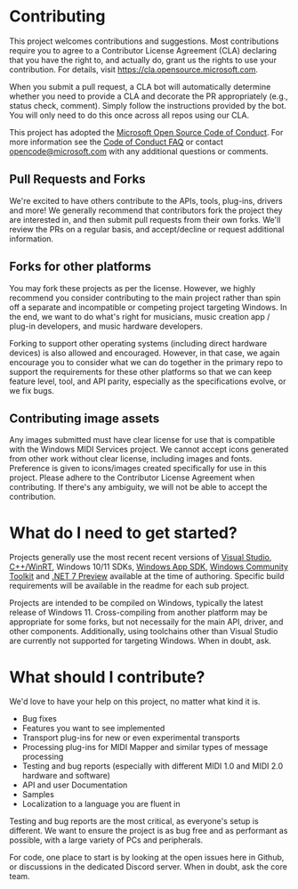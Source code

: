 # Contributing

This project welcomes contributions and suggestions. Most contributions require you to agree to a Contributor License Agreement (CLA) declaring that you have the right to, and actually do, grant us the rights to use your contribution. For details, visit https://cla.opensource.microsoft.com.

When you submit a pull request, a CLA bot will automatically determine whether you need to provide a CLA and decorate the PR appropriately (e.g., status check, comment). Simply follow the instructions provided by the bot. You will only need to do this once across all repos using our CLA.

This project has adopted the [Microsoft Open Source Code of Conduct](https://opensource.microsoft.com/codeofconduct/). For more information see the [Code of Conduct FAQ](https://opensource.microsoft.com/codeofconduct/faq/) or contact [opencode@microsoft.com](mailto:opencode@microsoft.com) with any additional questions or comments.

## Pull Requests and Forks

We're excited to have others contribute to the APIs, tools, plug-ins, drivers and more! We generally recommend that contributors fork the project they are interested in, and then submit pull requests from their own forks. We'll review the PRs on a regular basis, and accept/decline or request additional information.

## Forks for other platforms

You may fork these projects as per the license. However, we highly recommend you consider contributing to the main project rather than spin off a separate and incompatible or competing project targeting Windows. In the end, we want to do what's right for musicians, music creation app / plug-in developers, and music hardware developers.

Forking to support other operating systems (including direct hardware devices) is also allowed and encouraged.
However, in that case, we again encourage you to consider what we can do together in the primary repo to support the requirements for these other platforms so that we can keep feature level, tool, and API parity, especially as the specifications evolve, or we fix bugs.

## Contributing image assets

Any images submitted must have clear license for use that is compatible with the Windows MIDI Services project. We cannot accept icons generated from other work without clear license, including images and fonts. Preference is given to icons/images created specifically for use in this project. Please adhere to the Contributor License Agreement when contributing. If there's any ambiguity, we will not be able to accept the contribution.

# What do I need to get started?

Projects generally use the most recent recent versions of [Visual Studio](https://visualstudio.microsoft.com/), [C++/WinRT](https://docs.microsoft.com/windows/uwp/cpp-and-winrt-apis/), Windows 10/11 SDKs, [Windows App SDK](https://github.com/microsoft/WindowsAppSDK), [Windows Community Toolkit](https://github.com/CommunityToolkit/WindowsCommunityToolkit) and [.NET 7 Preview](https://dotnet.microsoft.com/) available at the time of authoring. Specific build requirements will be available in the readme for each sub project.

Projects are intended to be compiled on Windows, typically the latest release of Windows 11. Cross-compiling from another platform may be appropriate for some forks, but not necessaily for the main API, driver, and other components. Additionally, using toolchains other than Visual Studio are currently not supported for targeting Windows. When in doubt, ask.

# What should I contribute?

We'd love to have your help on this project, no matter what kind it is.

* Bug fixes
* Features you want to see implemented
* Transport plug-ins for new or even experimental transports
* Processing plug-ins for MIDI Mapper and similar types of message processing
* Testing and bug reports (especially with different MIDI 1.0 and MIDI 2.0 hardware and software)
* API and user Documentation
* Samples
* Localization to a language you are fluent in

Testing and bug reports are the most critical, as everyone's setup is different. We want to ensure the project is as bug free and as performant as possible, with a large variety of PCs and peripherals.

For code, one place to start is by looking at the open issues here in Github, or discussions in the dedicated Discord server. When in doubt, ask the core team.
